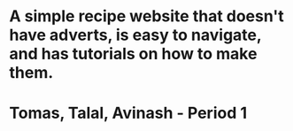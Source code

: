 # A simple recipe website that doesn't have adverts, is easy to navigate, and has tutorials on how to make them.
# Tomas, Talal, Avinash - Period 1
